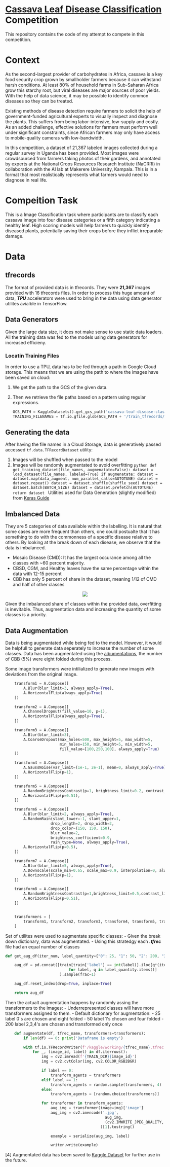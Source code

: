 # [Cassava Leaf Disease Classification](Cassava-Leaf-Disease-Classification) Competition

This repository contains the code of my attempt to compete in this competition.

# Context

As the second-largest provider of carbohydrates in Africa, cassava is a key food security crop grown by smallholder farmers because it can withstand harsh conditions. At least 80% of household farms in Sub-Saharan Africa grow this starchy root, but viral diseases are major sources of poor yields. With the help of data science, it may be possible to identify common diseases so they can be treated.

Existing methods of disease detection require farmers to solicit the help of government-funded agricultural experts to visually inspect and diagnose the plants. This suffers from being labor-intensive, low-supply and costly. As an added challenge, effective solutions for farmers must perform well under significant constraints, since African farmers may only have access to mobile-quality cameras with low-bandwidth.

In this competition, a dataset of 21,367 labeled images collected during a regular survey in Uganda has been provided. Most images were crowdsourced from farmers taking photos of their gardens, and annotated by experts at the National Crops Resources Research Institute (NaCRRI) in collaboration with the AI lab at Makerere University, Kampala. This is in a format that most realistically represents what farmers would need to diagnose in real life.

# Compeition Task

This is a Image Classification task where participants are to classify each cassava image into four disease categories or a fifth category indicating a healthy leaf. High scoring models will help farmers to quickly identify diseased plants, potentially saving their crops before they inflict irreparable damage.

# Data

## tfrecords

The format of provided data is in tfrecords. They were **21,367** images provided with 16 tfrecords files. In order to process this huge amount of data, **_TPU_** accelerators were used to bring in the data using data generator utilites avialble in TensorFlow.

## Data Generators

Given the large data size, it does not make sense to use static data loaders. All the training data was fed to the models using data generators for increased efficieny.

### Locatin Training Files

In order to use a TPU, data has to be fed through a path in Google Cloud storage. This means that we are using the path to where the images have been saved on cloud:

1. We get the path to the GCS of the given data.
2. Then we retrieve the file paths based on a pattern using regular expressions.

   ```python
   GCS_PATH = KaggleDatasets().get_gcs_path('cassava-leaf-disease-classification')
   TRAINING_FILENAMES = tf.io.gfile.glob(GCS_PATH + '/train_tfrecords/ld_train*.tfrec')
   ```

## Generating the data

After having the file names in a Cloud Storage, data is generatively passed accessed `tf.data.TFRecordDataset` utility:

1.  Images will be shuffled when passed to the model
2.  Images will be randomly augmentated to avoid overfitting
        ```python
        def get_training_dataset(file_names, augmenatate=False):
            dataset = load_dataset(file_names, labeled=True)
            if augmenatate:
                dataset = dataset.map(data_augment, num_parallel_calls=AUTOTUNE)
                dataset = dataset.repeat()
            dataset = dataset.shuffle(shuffle_seed)
            dataset = dataset.batch(BATCH_SIZE)
            dataset = dataset.prefetch(AUTOTUNE)
            return dataset
        ```
    Utilities used for Data Generation (slightly modified) from [Keras Guide](https://keras.io/examples/vision/xray_classification_with_tpus/)

## Imbalanced Data

They are 5 categories of data available within the labelling. It is natural that some cases are more frequent than others, one could postualte that it has something to do with the commonness of a specific disease relative to others. By looking at the break down of each disease, we observe that the data is imbalanced.

- Mosaic Disease (CMD): It has the largest occurance among all the classes with ~60 percent majority.
- CBSD, CGM, and Healthy leaves have the same percentage within the data with 12-15 percent
- CBB has only 5 percent of share in the dataset, meaning 1/12 of CMD and half of other classes

<p align="center">
    <img src="https://raw.githubusercontent.com/damoonsh/Cassava-Leaf-Disease-Classification/main/img/class-breakdown.png">
<p>

Given the imbalanced share of classes within the provided data, overfitting is inevitable. Thus, augmentation data and increasing the quantity of some classes is a priority.

## Data Augmentation

Data is being augmentated while being fed to the model. However, it would be helpfull to generate data seperately to increase the number of some classes. Data has been augmentated using the [albumentations](https://albumentations.ai/), the number of CBB (5%) were eight folded during this process.

Some image transformers were intilialized to generate new images with deviations from the original image.

```python
    transform1 = A.Compose([
        A.Blur(blur_limit=3, always_apply=True),
        A.HorizontalFlip(always_apply=True)
    ])

    transform2 = A.Compose([
        A.ChannelDropout(fill_value=10, p=1),
        A.HorizontalFlip(always_apply=True),
    ])

    transform3 = A.Compose([
        A.Blur(blur_limit=3),
        A.CoarseDropout(max_holes=500, max_height=5, max_width=5,
                        min_holes=150, min_height=5, min_width=5,
                        fill_value=[100,250,100], always_apply=True)
    ])

    transform4 = A.Compose([
        A.GaussNoise(var_limit=(1e-1, 2e-1), mean=0, always_apply=True),
        A.HorizontalFlip(p=1),
    ])

    transform5 = A.Compose([
        A.RandomBrightnessContrast(p=1, brightness_limit=0.2, contrast_limit=0.5),
        A.HorizontalFlip(p=0.51),
    ])

    transform6 = A.Compose([
        A.Blur(blur_limit=2, always_apply=True),
        A.RandomRain(slant_lower=-1, slant_upper=1,
                    drop_length=2, drop_width=2,
                    drop_color=(150, 150, 150),
                    blur_value=2,
                    brightness_coefficient=0.9,
                    rain_type=None, always_apply=True),
        A.HorizontalFlip(p=0.5),
    ])

    transform7 = A.Compose([
        A.Blur(blur_limit=5, always_apply=True),
        A.Downscale(scale_min=0.65, scale_max=0.9, interpolation=0, always_apply=True),
        A.HorizontalFlip(p=1),
    ])

    transform8 = A.Compose([
        A.RandomBrightnessContrast(p=1,brightness_limit=0.5,contrast_limit=0.7),
        A.HorizontalFlip(p=0.51),
    ])


    transformers = [
        transform1, transform2, transform3, transform4, transform5, transform6, transform7, transform8
    ]
```

Set of utilites were used to augmentate specific classes: - Given the break down dictionary, data was augmentated. - Using this stratedgy each **_.tfrec_** file had an equal number of classes

```python
def get_aug_df(iter_num, label_quantity={"0": 25, "1": 50, "2": 200, "3": 200, "4": 200}):

    aug_df = pd.concat([train[train['label'] == int(label)].iloc[q*(iter_num-1):q*(iter_num)]
                            for label, q in label_quantity.items()]
                        ).sample(frac=1)

    aug_df.reset_index(drop=True, inplace=True)

    return aug_df
```

Then the actualt augmentation happens by randomly assing the transformers to the images: - Underrepresented classes will have more transformers assigned to them. - Default dictionary for augmentation: - 25 label 0's are chosen and eight folded - 50 label 1's chosen and four folded - 200 label 2,3,4's are chosen and transformed only once

```python
    def augmentate(df, tfrec_name, transformers=transformers):
        if len(df) == 0: print('Dataframe is empty')

        with tf.io.TFRecordWriter(f'/kaggle/working/{tfrec_name}.tfrec') as writer:
            for _, (image_id, label) in df.iterrows():
                img = cv2.imread(f'{TRAIN_DIR}{image_id}')
                img = cv2.cvtColor(img, cv2.COLOR_RGB2BGR)

                if label == 0:
                    transform_agents = transformers
                elif label == 1:
                    transform_agents = random.sample(transformers, 4)
                else:
                    transform_agents = [random.choice(transformers)]

                for transformer in transform_agents:
                    aug_img = transformer(image=img)['image']
                    aug_img = cv2.imencode('.jpg',
                                            aug_img,
                                            (cv2.IMWRITE_JPEG_QUALITY, 94)
                                          )[1].tostring()

                    example = serialize(aug_img, label)

                    writer.write(example)
```

[4] Augmentated data has been saved to [Kaggle Dataset](https://www.kaggle.com/damoonshahhosseini/cassavaaug) for further use in the future.
